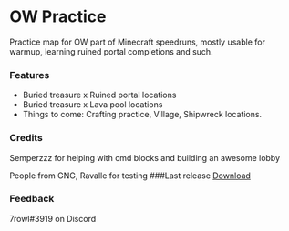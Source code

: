 # OW Practice
Practice map for OW part of Minecraft speedruns, mostly usable for warmup, learning ruined portal completions and such.
### Features
* Buried treasure x Ruined portal locations
* Buried treasure x Lava pool locations
* Things to come: Crafting practice, Village, Shipwreck locations.
### Credits
Semperzzz for helping with cmd blocks and building an awesome lobby 

People from GNG, Ravalle for testing
###Last release
[Download](https://github.com/7rowl/OWPractice/releases/download/v1.0/OW.Practice.v1.0.zip)
### Feedback
7rowl#3919 on Discord
